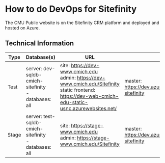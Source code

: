 # How to do DevOps for Sitefinity
The CMU Public website is on the Sitefinity CRM platform and deployed and hosted on Azure.

## Technical Information
| Type       | Database(s)                           | URL                                    | Git Branch | UNC Deployment Path                                       |
| ---------- | ------------------------------------- | -------------------------------------- | ---------- | --------------------------------------------------------- |
| Test | server: dev-sqldb-cmich-sitefinity<br> - databases: all|site: https://dev-www.cmich.edu <br>admin: https://dev-www.cmich.edu/Sitefinity<br> static frontend: https://dev-web-cmich-edu-static-usnc.azurewebsites.net/ | master: https://dev.azure.com/CMUDevOps/_git/cmich-sitefinity | artifact: ['$(Build.ArtifactStagingDirectory)\\'](https://dev.azure.com/CMUDevOps/_git/cmich-sitefinity?path=%2FMaster.yml&version=GBmaster&line=67&lineEnd=68&lineStartColumn=1&lineEndColumn=1&lineStyle=plain&_a=contents)|
| Stage | server: test-sqldb-cmich-sitefinity<br> - databases: all|site: https://stage-www.cmich.edu <br>admin: https://stage-www.cmich.edu/Sitefinity| master: https://dev.azure.com/CMUDevOps/_git/cmich-sitefinity | artifact: ['$(Build.ArtifactStagingDirectory)\\'](https://dev.azure.com/CMUDevOps/_git/cmich-sitefinity?path=%2FMaster.yml&version=GBmaster&line=67&lineEnd=68&lineStartColumn=1&lineEndColumn=1&lineStyle=plain&_a=contents)|


